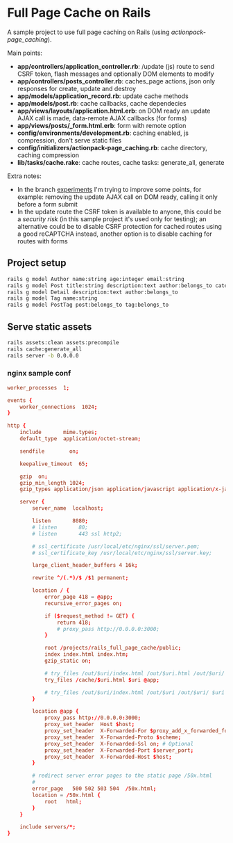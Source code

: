 # Full Page Cache on Rails

A sample project to use full page caching on Rails (using *actionpack-page_caching*).

Main points:

- **app/controllers/application_controller.rb**: /update (js) route to send CSRF token, flash messages and optionally DOM elements to modify
- **app/controllers/posts_controller.rb**: caches_page actions, json only responses for create, update and destroy
- **app/models/application_record.rb**: update cache methods
- **app/models/post.rb**: cache callbacks, cache dependecies
- **app/views/layouts/application.html.erb**: on DOM ready an update AJAX call is made, data-remote AJAX callbacks (for forms)
- **app/views/posts/_form.html.erb**: form with remote option
- **config/environments/development.rb**: caching enabled, js compression, don't serve static files
- **config/initializers/actionpack-page_caching.rb**: cache directory, caching compression
- **lib/tasks/cache.rake**: cache routes, cache tasks: generate_all, generate

Extra notes:

- In the branch [experiments](https://github.com/blocknotes/rails_full_page_cache/tree/experiments) I'm trying to improve some points, for example: removing the update AJAX call on DOM ready, calling it only before a form submit
- In the update route the CSRF token is available to anyone, this could be a *security risk* (in this sample project it's used only for testing); an alternative could be to disable CSRF protection for cached routes using a good reCAPTCHA instead, another option is to disable caching for routes with forms

## Project setup

```sh
rails g model Author name:string age:integer email:string
rails g model Post title:string description:text author:belongs_to category:string dt:datetime position:float published:boolean
rails g model Detail description:text author:belongs_to
rails g model Tag name:string
rails g model PostTag post:belongs_to tag:belongs_to
```

## Serve static assets

```sh
rails assets:clean assets:precompile
rails cache:generate_all
rails server -b 0.0.0.0
```

### nginx sample conf

```conf
worker_processes  1;

events {
    worker_connections  1024;
}

http {
    include       mime.types;
    default_type  application/octet-stream;

    sendfile        on;

    keepalive_timeout  65;

    gzip  on;
    gzip_min_length 1024;
    gzip_types application/json application/javascript application/x-javascript application/xml application/xml+rss text/plain text/css text/xml text/javascript;

    server {
        server_name  localhost;

        listen       8080;
        # listen       80;
        # listen       443 ssl http2;

        # ssl_certificate /usr/local/etc/nginx/ssl/server.pem;
        # ssl_certificate_key /usr/local/etc/nginx/ssl/server.key;

        large_client_header_buffers 4 16k;

        rewrite ^/(.*)/$ /$1 permanent;

        location / {
            error_page 418 = @app;
            recursive_error_pages on;

            if ($request_method != GET) {
                return 418;
                # proxy_pass http://0.0.0.0:3000;
            }

            root /projects/rails_full_page_cache/public;
            index index.html index.htm;
            gzip_static on;

            # try_files /out/$uri/index.html /out/$uri.html /out/$uri/ /out/$uri $uri $uri/ @app;
            try_files /cache/$uri.html $uri @app;

            # try_files /out/$uri/index.html /out/$uri /out/$uri/ $uri $uri/ @app;
        }

        location @app {
            proxy_pass http://0.0.0.0:3000;
            proxy_set_header  Host $host;
            proxy_set_header  X-Forwarded-For $proxy_add_x_forwarded_for;
            proxy_set_header  X-Forwarded-Proto $scheme;
            proxy_set_header  X-Forwarded-Ssl on; # Optional
            proxy_set_header  X-Forwarded-Port $server_port;
            proxy_set_header  X-Forwarded-Host $host;
        }

        # redirect server error pages to the static page /50x.html
        #
        error_page   500 502 503 504  /50x.html;
        location = /50x.html {
            root   html;
        }
    }

    include servers/*;
}
```
